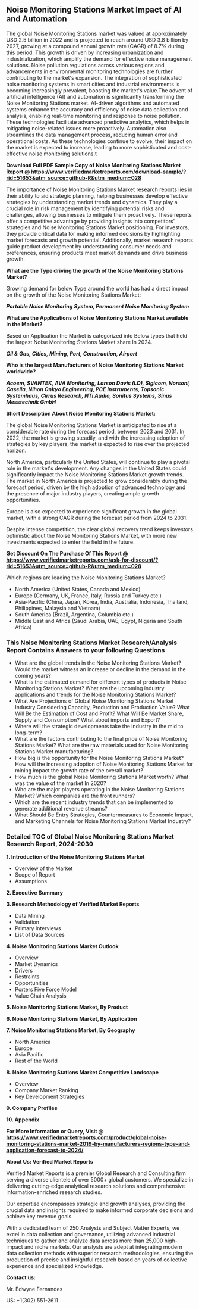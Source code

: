 <h2>Noise Monitoring Stations Market Impact of AI and Automation</h2>The global Noise Monitoring Stations market was valued at approximately USD 2.5 billion in 2022 and is projected to reach around USD 3.8 billion by 2027, growing at a compound annual growth rate (CAGR) of 8.7% during this period. This growth is driven by increasing urbanization and industrialization, which amplify the demand for effective noise management solutions. Noise pollution regulations across various regions and advancements in environmental monitoring technologies are further contributing to the market's expansion. The integration of sophisticated noise monitoring systems in smart cities and industrial environments is becoming increasingly prevalent, boosting the market's value.The advent of artificial intelligence (AI) and automation is significantly transforming the Noise Monitoring Stations market. AI-driven algorithms and automated systems enhance the accuracy and efficiency of noise data collection and analysis, enabling real-time monitoring and response to noise pollution. These technologies facilitate advanced predictive analytics, which helps in mitigating noise-related issues more proactively. Automation also streamlines the data management process, reducing human error and operational costs. As these technologies continue to evolve, their impact on the market is expected to increase, leading to more sophisticated and cost-effective noise monitoring solutions.t</p><p id="" class=""><strong>Download Full PDF Sample Copy of Noise Monitoring Stations Market Report @ <a href="https://www.verifiedmarketreports.com/download-sample/?rid=51653&utm_source=github-R&utm_medium=028" target="_blank">https://www.verifiedmarketreports.com/download-sample/?rid=51653&utm_source=github-R&utm_medium=028</a></strong></p><p>The importance of&nbsp;Noise Monitoring Stations Market research reports lies in their ability to aid strategic planning, helping businesses develop effective strategies by understanding market trends and dynamics. They play a crucial role in risk management by identifying potential risks and challenges, allowing businesses to mitigate them proactively. These reports offer a competitive advantage by providing insights into competitors' strategies and Noise Monitoring Stations Market positioning. For investors, they provide critical data for making informed decisions by highlighting market forecasts and growth potential. Additionally, market research reports guide product development by understanding consumer needs and preferences, ensuring products meet market demands and drive business growth.</p><p><strong>What are the&nbsp;Type driving the growth of the Noise Monitoring Stations Market?</strong></p><p id="" class="">Growing demand for below Type around the world has had a direct impact on the growth of the Noise Monitoring Stations Market:</p><em><strong>Portable Noise Monitoring System, Permanent Noise Monitoring System</strong></em></p><strong>What are the&nbsp;Applications&nbsp;of Noise Monitoring Stations Market available in the Market?</strong></p><p id="" class="">Based on Application the Market is categorized into Below types that held the largest Noise Monitoring Stations Market share In 2024.</p><em><strong>Oil & Gas, Cities, Mining, Port, Construction, Airport</strong></em></p><strong>Who is the largest Manufacturers of Noise Monitoring Stations Market worldwide?</strong></p><p><em><strong>Acoem, SVANTEK, AVA Monitoring, Larson Davis (LD), Sigicom, Norsoni, Casella, Nihon Onkyo Engineering, PCE Instruments, Topsonic Systemhaus, Cirrus Research, NTi Audio, Sonitus Systems, Sinus Messtechnik GmbH</strong></em></p><p id="" class=""><strong>Short Description About Noise Monitoring Stations Market:</strong></p><p>The global Noise Monitoring Stations Market is anticipated to rise at a considerable rate during the forecast period, between 2023 and 2031. In 2022, the market is growing steadily, and with the increasing adoption of strategies by key players, the market is expected to rise over the projected horizon.</p><p>North America, particularly the United States, will continue to play a pivotal role in the market's development. Any changes in the United States could significantly impact the Noise Monitoring Stations Market growth trends. The market in North America is projected to grow considerably during the forecast period, driven by the high adoption of advanced technology and the presence of major industry players, creating ample growth opportunities.</p><p>Europe is also expected to experience significant growth in the global market, with a strong CAGR during the forecast period from 2024 to 2031.</p><p>Despite intense competition, the clear global recovery trend keeps investors optimistic about the Noise Monitoring Stations Market, with more new investments expected to enter the field in the future.</p><p id="" class=""><strong>Get Discount On The Purchase Of This Report @ <a href="https://www.verifiedmarketreports.com/ask-for-discount/?rid=51653&utm_source=github-R&utm_medium=028" target="_blank">https://www.verifiedmarketreports.com/ask-for-discount/?rid=51653&utm_source=github-R&utm_medium=028</a></strong></p>Which regions are leading the Noise Monitoring Stations Market?</p><ul><li>North America (United States, Canada and Mexico)</li><li>Europe (Germany, UK, France, Italy, Russia and Turkey etc.)</li><li>Asia-Pacific (China, Japan, Korea, India, Australia, Indonesia, Thailand, Philippines, Malaysia and Vietnam)</li><li>South America (Brazil, Argentina, Columbia etc.)</li><li>Middle East and Africa (Saudi Arabia, UAE, Egypt, Nigeria and South Africa)</li></ul><h3 id="" class="">This Noise Monitoring Stations Market Research/Analysis Report Contains Answers to your following Questions</h3><ul><li>What are the global trends in the Noise Monitoring Stations Market? Would the market witness an increase or decline in the demand in the coming years?</li><li>What is the estimated demand for different types of products in Noise Monitoring Stations Market? What are the upcoming industry applications and trends for the Noise Monitoring Stations Market?</li><li>What Are Projections of Global Noise Monitoring Stations Market Industry Considering Capacity, Production and Production Value? What Will Be the Estimation of Cost and Profit? What Will Be Market Share, Supply and Consumption? What about imports and Export?</li><li>Where will the strategic developments take the industry in the mid to long-term?</li><li>What are the factors contributing to the final price of Noise Monitoring Stations Market? What are the raw materials used for Noise Monitoring Stations Market manufacturing?</li><li>How big is the opportunity for the Noise Monitoring Stations Market? How will the increasing adoption of Noise Monitoring Stations Market for mining impact the growth rate of the overall market?</li><li>How much is the global Noise Monitoring Stations Market worth? What was the value of the market In 2020?</li><li>Who are the major players operating in the Noise Monitoring Stations Market? Which companies are the front runners?</li><li>Which are the recent industry trends that can be implemented to generate additional revenue streams?</li><li>What Should Be Entry Strategies, Countermeasures to Economic Impact, and Marketing Channels for Noise Monitoring Stations Market Industry?</li></ul><h3 id="" class="">Detailed TOC of Global Noise Monitoring Stations Market Research Report, 2024-2030</h3><p id="" class=""><strong>1. Introduction of the Noise Monitoring Stations Market</strong></p><ul><li>Overview of the Market</li><li>Scope of Report</li><li>Assumptions</li></ul><p id="" class=""><strong>2. Executive Summary</strong></p><p id="" class=""><strong>3. Research Methodology of Verified Market Reports</strong></p><ul><li>Data Mining</li><li>Validation</li><li>Primary Interviews</li><li>List of Data Sources</li></ul><p id="" class=""><strong>4. Noise Monitoring Stations Market Outlook</strong></p><ul><li>Overview</li><li>Market Dynamics</li><li>Drivers</li><li>Restraints</li><li>Opportunities</li><li>Porters Five Force Model</li><li>Value Chain Analysis</li></ul><p id="" class=""><strong>5. Noise Monitoring Stations Market, By Product</strong></p><p id="" class=""><strong>6. Noise Monitoring Stations Market, By Application</strong></p><p id="" class=""><strong>7. Noise Monitoring Stations Market, By Geography</strong></p><ul><li>North America</li><li>Europe</li><li>Asia Pacific</li><li>Rest of the World</li></ul><p id="" class=""><strong>8. Noise Monitoring Stations Market Competitive Landscape</strong></p><ul><li>Overview</li><li>Company Market Ranking</li><li>Key Development Strategies</li></ul><p id="" class=""><strong>9. Company Profiles</strong></p><p id="" class=""><strong>10. Appendix</strong></p><p id="" class=""><strong>For More Information or Query, Visit @ <a href="https://www.verifiedmarketreports.com/product/global-noise-monitoring-stations-market-2019-by-manufacturers-regions-type-and-application-forecast-to-2024/" target="_blank">https://www.verifiedmarketreports.com/product/global-noise-monitoring-stations-market-2019-by-manufacturers-regions-type-and-application-forecast-to-2024/</a></strong></p><p id="" class=""><strong>About Us: Verified Market Reports</strong></p><p id="" class="">Verified Market Reports is a premier Global Research and Consulting firm serving a diverse clientele of over 5000+ global customers. We specialize in delivering cutting-edge analytical research solutions and comprehensive information-enriched research studies.</p><p id="" class="">Our expertise encompasses strategic and growth analyses, providing the crucial data and insights required to make informed corporate decisions and achieve key revenue goals.</p><p id="" class="">With a dedicated team of 250 Analysts and Subject Matter Experts, we excel in data collection and governance, utilizing advanced industrial techniques to gather and analyze data across more than 25,000 high-impact and niche markets. Our analysts are adept at integrating modern data collection methods with superior research methodologies, ensuring the production of precise and insightful research based on years of collective experience and specialized knowledge.</p><p id="" class=""><strong>Contact us:</strong></p><p id="" class="">Mr. Edwyne Fernandes</p><p id="" class="">US: +1(302) 551-2611</p>